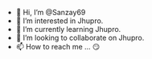 - 👋 Hi, I’m @Sanzay69
- 👀 I’m interested in Jhupro.
- 🌱 I’m currently learning Jhupro.
- 💞️ I’m looking to collaborate on Jhupro.
- 📫 How to reach me ... 😏

<!---
Sanzay69/Sanzay69 is a ✨ special ✨ repository because its `README.md` (this file) appears on your GitHub profile.
You can click the Preview link to take a look at your changes.
--->

